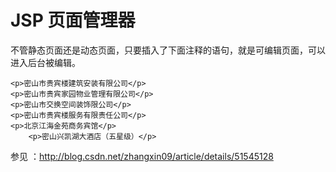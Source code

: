 JSP 页面管理器
=================================== 



不管静态页面还是动态页面，只要插入了下面注释的语句，就是可编辑页面，可以进入后台被编辑。

<!-- Editable AREA|START -->    
    <p>密山市贵宾楼建筑安装有限公司</p>
    <p>密山市贵宾家园物业管理有限公司</p>
    <p>密山市交换空间装饰限公司</p>
    <p>密山市贵宾楼服务有限责任公司</p>
    <p>北京江海金苑商务宾馆</p>
        <p>密山兴凯湖大酒店（五星级）</p>
<!-- Editable AREA|END -->


参见 ：http://blog.csdn.net/zhangxin09/article/details/51545128